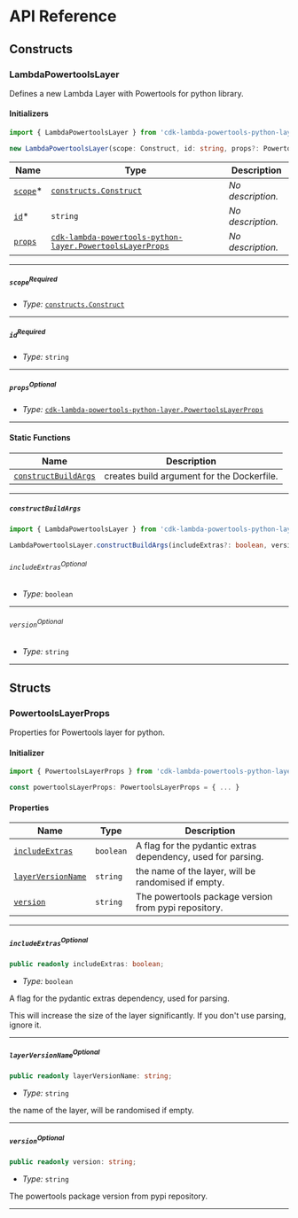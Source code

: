 # API Reference <a name="API Reference" id="api-reference"></a>

## Constructs <a name="Constructs" id="constructs"></a>

### LambdaPowertoolsLayer <a name="cdk-lambda-powertools-python-layer.LambdaPowertoolsLayer" id="cdklambdapowertoolspythonlayerlambdapowertoolslayer"></a>

Defines a new Lambda Layer with Powertools for python library.

#### Initializers <a name="cdk-lambda-powertools-python-layer.LambdaPowertoolsLayer.Initializer" id="cdklambdapowertoolspythonlayerlambdapowertoolslayerinitializer"></a>

```typescript
import { LambdaPowertoolsLayer } from 'cdk-lambda-powertools-python-layer'

new LambdaPowertoolsLayer(scope: Construct, id: string, props?: PowertoolsLayerProps)
```

| **Name** | **Type** | **Description** |
| --- | --- | --- |
| [`scope`](#cdklambdapowertoolspythonlayerlambdapowertoolslayerparameterscope)<span title="Required">*</span> | [`constructs.Construct`](#constructs.Construct) | *No description.* |
| [`id`](#cdklambdapowertoolspythonlayerlambdapowertoolslayerparameterid)<span title="Required">*</span> | `string` | *No description.* |
| [`props`](#cdklambdapowertoolspythonlayerlambdapowertoolslayerparameterprops) | [`cdk-lambda-powertools-python-layer.PowertoolsLayerProps`](#cdk-lambda-powertools-python-layer.PowertoolsLayerProps) | *No description.* |

---

##### `scope`<sup>Required</sup> <a name="cdk-lambda-powertools-python-layer.LambdaPowertoolsLayer.parameter.scope" id="cdklambdapowertoolspythonlayerlambdapowertoolslayerparameterscope"></a>

- *Type:* [`constructs.Construct`](#constructs.Construct)

---

##### `id`<sup>Required</sup> <a name="cdk-lambda-powertools-python-layer.LambdaPowertoolsLayer.parameter.id" id="cdklambdapowertoolspythonlayerlambdapowertoolslayerparameterid"></a>

- *Type:* `string`

---

##### `props`<sup>Optional</sup> <a name="cdk-lambda-powertools-python-layer.LambdaPowertoolsLayer.parameter.props" id="cdklambdapowertoolspythonlayerlambdapowertoolslayerparameterprops"></a>

- *Type:* [`cdk-lambda-powertools-python-layer.PowertoolsLayerProps`](#cdk-lambda-powertools-python-layer.PowertoolsLayerProps)

---


#### Static Functions <a name="Static Functions" id="static-functions"></a>

| **Name** | **Description** |
| --- | --- |
| [`constructBuildArgs`](#cdklambdapowertoolspythonlayerlambdapowertoolslayerconstructbuildargs) | creates build argument for the Dockerfile. |

---

##### `constructBuildArgs` <a name="cdk-lambda-powertools-python-layer.LambdaPowertoolsLayer.constructBuildArgs" id="cdklambdapowertoolspythonlayerlambdapowertoolslayerconstructbuildargs"></a>

```typescript
import { LambdaPowertoolsLayer } from 'cdk-lambda-powertools-python-layer'

LambdaPowertoolsLayer.constructBuildArgs(includeExtras?: boolean, version?: string)
```

###### `includeExtras`<sup>Optional</sup> <a name="cdk-lambda-powertools-python-layer.LambdaPowertoolsLayer.parameter.includeExtras" id="cdklambdapowertoolspythonlayerlambdapowertoolslayerparameterincludeextras"></a>

- *Type:* `boolean`

---

###### `version`<sup>Optional</sup> <a name="cdk-lambda-powertools-python-layer.LambdaPowertoolsLayer.parameter.version" id="cdklambdapowertoolspythonlayerlambdapowertoolslayerparameterversion"></a>

- *Type:* `string`

---



## Structs <a name="Structs" id="structs"></a>

### PowertoolsLayerProps <a name="cdk-lambda-powertools-python-layer.PowertoolsLayerProps" id="cdklambdapowertoolspythonlayerpowertoolslayerprops"></a>

Properties for Powertools layer for python.

#### Initializer <a name="[object Object].Initializer" id="object-objectinitializer"></a>

```typescript
import { PowertoolsLayerProps } from 'cdk-lambda-powertools-python-layer'

const powertoolsLayerProps: PowertoolsLayerProps = { ... }
```

#### Properties <a name="Properties" id="properties"></a>

| **Name** | **Type** | **Description** |
| --- | --- | --- |
| [`includeExtras`](#cdklambdapowertoolspythonlayerpowertoolslayerpropspropertyincludeextras) | `boolean` | A flag for the pydantic extras dependency, used for parsing. |
| [`layerVersionName`](#cdklambdapowertoolspythonlayerpowertoolslayerpropspropertylayerversionname) | `string` | the name of the layer, will be randomised if empty. |
| [`version`](#cdklambdapowertoolspythonlayerpowertoolslayerpropspropertyversion) | `string` | The powertools package version from pypi repository. |

---

##### `includeExtras`<sup>Optional</sup> <a name="cdk-lambda-powertools-python-layer.PowertoolsLayerProps.property.includeExtras" id="cdklambdapowertoolspythonlayerpowertoolslayerpropspropertyincludeextras"></a>

```typescript
public readonly includeExtras: boolean;
```

- *Type:* `boolean`

A flag for the pydantic extras dependency, used for parsing.

This will increase the size of the layer significantly. If you don't use parsing, ignore it.

---

##### `layerVersionName`<sup>Optional</sup> <a name="cdk-lambda-powertools-python-layer.PowertoolsLayerProps.property.layerVersionName" id="cdklambdapowertoolspythonlayerpowertoolslayerpropspropertylayerversionname"></a>

```typescript
public readonly layerVersionName: string;
```

- *Type:* `string`

the name of the layer, will be randomised if empty.

---

##### `version`<sup>Optional</sup> <a name="cdk-lambda-powertools-python-layer.PowertoolsLayerProps.property.version" id="cdklambdapowertoolspythonlayerpowertoolslayerpropspropertyversion"></a>

```typescript
public readonly version: string;
```

- *Type:* `string`

The powertools package version from pypi repository.

---



